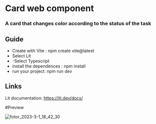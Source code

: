 # Card web component

### A card that changes color according to the status of the task

## Guide
- Create with Vite : npm create vite@latest
- Select Lit
- -Select Typescript
- install the dependences : npm install
- run your project: npm run dev

## Links

Lit documentation: https://lit.dev/docs/

#Preview

![fotor_2023-3-1_18_42_30](https://user-images.githubusercontent.com/59897065/222271437-5d1833f1-c4bb-4295-a3f4-2f7586a31542.png)
